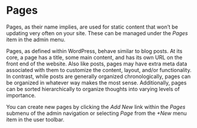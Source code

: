 # Pages

Pages, as their name implies, are used for static content that won’t be updating very often on your site. These can be managed under the *Pages* item in the admin menu.

Pages, as defined within WordPress, behave similar to blog posts. At its core, a page has a title, some main content, and has its own URL on the front end of the website. Also like posts, pages may have extra meta data associated with them to customize the content, layout, and/or functionality. In contrast, while posts are generally organized chronologically, pages can be organized in whatever way makes the most sense. Additionally, pages can be sorted hierarchically to organize thoughts into varying levels of importance.

You can create new pages by clicking the *Add New* link within the *Pages* submenu of the admin navigation or selecting *Page* from the *+New* menu item in the user toolbar.
